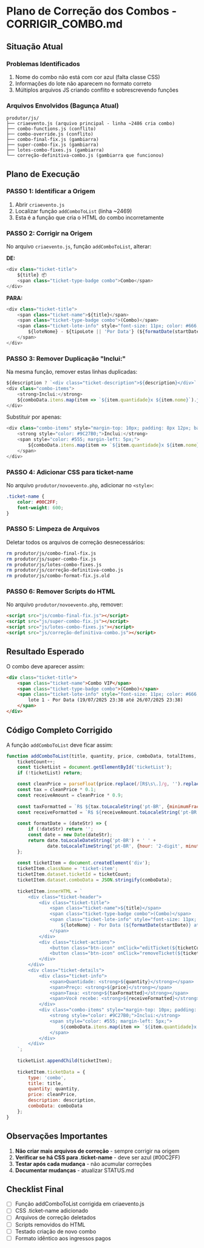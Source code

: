 # Plano de Correção dos Combos - CORRIGIR_COMBO.md

## Situação Atual

### Problemas Identificados
1. Nome do combo não está com cor azul (falta classe CSS)
2. Informações do lote não aparecem no formato correto
3. Múltiplos arquivos JS criando conflito e sobrescrevendo funções

### Arquivos Envolvidos (Bagunça Atual)
```
produtor/js/
├── criaevento.js (arquivo principal - linha ~2486 cria combo)
├── combo-functions.js (conflito)
├── combo-override.js (conflito)
├── combo-final-fix.js (gambiarra)
├── super-combo-fix.js (gambiarra)
├── lotes-combo-fixes.js (gambiarra)
└── correção-definitiva-combo.js (gambiarra que funcionou)
```

## Plano de Execução

### PASSO 1: Identificar a Origem
1. Abrir `criaevento.js`
2. Localizar função `addComboToList` (linha ~2469)
3. Esta é a função que cria o HTML do combo incorretamente

### PASSO 2: Corrigir na Origem
No arquivo `criaevento.js`, função `addComboToList`, alterar:

**DE:**
```javascript
<div class="ticket-title">
    ${title} 📦
    <span class="ticket-type-badge combo">Combo</span>
</div>
```

**PARA:**
```javascript
<div class="ticket-title">
    <span class="ticket-name">${title}</span>
    <span class="ticket-type-badge combo">(Combo)</span>
    <span class="ticket-lote-info" style="font-size: 11px; color: #666; margin-left: 10px;">
        ${loteNome} - ${tipoLote || 'Por Data'} (${formatDate(startDate)} até ${formatDate(endDate)})
    </span>
</div>
```

### PASSO 3: Remover Duplicação "Inclui:"
Na mesma função, remover estas linhas duplicadas:
```javascript
${description ? `<div class="ticket-description">${description}</div>` : ''}
<div class="combo-items">
    <strong>Inclui:</strong>
    ${comboData.itens.map(item => `${item.quantidade}x ${item.nome}`).join(', ')}
</div>
```

Substituir por apenas:
```javascript
<div class="combo-items" style="margin-top: 10px; padding: 8px 12px; background: #f0f4ff; border-radius: 6px;">
    <strong style="color: #9C27B0;">Inclui:</strong>
    <span style="color: #555; margin-left: 5px;">
        ${comboData.itens.map(item => `${item.quantidade}x ${item.nome}`).join(', ')}
    </span>
</div>
```

### PASSO 4: Adicionar CSS para ticket-name
No arquivo `produtor/novoevento.php`, adicionar no `<style>`:
```css
.ticket-name {
    color: #00C2FF;
    font-weight: 600;
}
```

### PASSO 5: Limpeza de Arquivos
Deletar todos os arquivos de correção desnecessários:
```bash
rm produtor/js/combo-final-fix.js
rm produtor/js/super-combo-fix.js
rm produtor/js/lotes-combo-fixes.js
rm produtor/js/correção-definitiva-combo.js
rm produtor/js/combo-format-fix.js.old
```

### PASSO 6: Remover Scripts do HTML
No arquivo `produtor/novoevento.php`, remover:
```html
<script src="js/combo-final-fix.js"></script>
<script src="js/super-combo-fix.js"></script>
<script src="js/lotes-combo-fixes.js"></script>
<script src="js/correção-definitiva-combo.js"></script>
```

## Resultado Esperado

O combo deve aparecer assim:
```html
<div class="ticket-title">
    <span class="ticket-name">Combo VIP</span>
    <span class="ticket-type-badge combo">(Combo)</span>
    <span class="ticket-lote-info" style="font-size: 11px; color: #666; margin-left: 10px;">
        lote 1 - Por Data (19/07/2025 23:38 até 26/07/2025 23:38)
    </span>
</div>
```

## Código Completo Corrigido

A função `addComboToList` deve ficar assim:
```javascript
function addComboToList(title, quantity, price, comboData, totalItems, description, loteId, loteNome, startDate, endDate) {
    ticketCount++;
    const ticketList = document.getElementById('ticketList');
    if (!ticketList) return;

    const cleanPrice = parseFloat(price.replace(/[R$\s\.]/g, '').replace(',', '.'));
    const tax = cleanPrice * 0.1;
    const receiveAmount = cleanPrice * 0.9;
    
    const taxFormatted = `R$ ${tax.toLocaleString('pt-BR', {minimumFractionDigits: 2})}`;
    const receiveFormatted = `R$ ${receiveAmount.toLocaleString('pt-BR', {minimumFractionDigits: 2})}`;
    
    const formatDate = (dateStr) => {
        if (!dateStr) return '';
        const date = new Date(dateStr);
        return date.toLocaleDateString('pt-BR') + ' ' + 
               date.toLocaleTimeString('pt-BR', {hour: '2-digit', minute: '2-digit'});
    };
    
    const ticketItem = document.createElement('div');
    ticketItem.className = 'ticket-item';
    ticketItem.dataset.ticketId = ticketCount;
    ticketItem.dataset.comboData = JSON.stringify(comboData);
    
    ticketItem.innerHTML = `
        <div class="ticket-header">
            <div class="ticket-title">
                <span class="ticket-name">${title}</span>
                <span class="ticket-type-badge combo">(Combo)</span>
                <span class="ticket-lote-info" style="font-size: 11px; color: #666; margin-left: 10px;">
                    ${loteNome} - Por Data (${formatDate(startDate)} até ${formatDate(endDate)})
                </span>
            </div>
            <div class="ticket-actions">
                <button class="btn-icon" onClick="editTicket(${ticketCount})" title="Editar">✏️</button>
                <button class="btn-icon" onClick="removeTicket(${ticketCount})" title="Remover">🗑️</button>
            </div>
        </div>
        <div class="ticket-details">
            <div class="ticket-info">
                <span>Quantidade: <strong>${quantity}</strong></span>
                <span>Preço: <strong>${price}</strong></span>
                <span>Taxa: <strong>${taxFormatted}</strong></span>
                <span>Você recebe: <strong>${receiveFormatted}</strong></span>
            </div>
            <div class="combo-items" style="margin-top: 10px; padding: 8px 12px; background: #f0f4ff; border-radius: 6px;">
                <strong style="color: #9C27B0;">Inclui:</strong>
                <span style="color: #555; margin-left: 5px;">
                    ${comboData.itens.map(item => `${item.quantidade}x ${item.nome}`).join(', ')}
                </span>
            </div>
        </div>
    `;
    
    ticketList.appendChild(ticketItem);
    
    ticketItem.ticketData = {
        type: 'combo',
        title: title,
        quantity: quantity,
        price: cleanPrice,
        description: description,
        comboData: comboData
    };
}
```

## Observações Importantes

1. **Não criar mais arquivos de correção** - sempre corrigir na origem
2. **Verificar se há CSS para .ticket-name** - deve ser azul (#00C2FF)
3. **Testar após cada mudança** - não acumular correções
4. **Documentar mudanças** - atualizar STATUS.md

## Checklist Final
- [ ] Função addComboToList corrigida em criaevento.js
- [ ] CSS .ticket-name adicionado
- [ ] Arquivos de correção deletados
- [ ] Scripts removidos do HTML
- [ ] Testado criação de novo combo
- [ ] Formato idêntico aos ingressos pagos